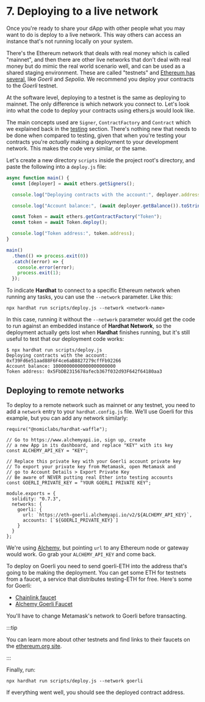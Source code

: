 # 7. Deploying to a live network

Once you're ready to share your dApp with other people what you may want to do is deploy to a live network. This way others can access an instance that's not running locally on your system.

There's the Ethereum network that deals with real money which is called "mainnet", and then there are other live networks that don't deal with real money but do mimic the real world scenario well, and can be used as a shared staging environment. These are called "testnets" and [Ethereum has several](https://ethereum.org/en/developers/docs/networks/#ethereum-testnets), like _Goerli_ and _Sepolia_. We recommend you deploy your contracts to the _Goerli_ testnet.

At the software level, deploying to a testnet is the same as deploying to mainnet. The only difference is which network you connect to. Let's look into what the code to deploy your contracts using ethers.js would look like.

The main concepts used are `Signer`, `ContractFactory` and `Contract` which we explained back in the [testing](testing-contracts.md) section. There's nothing new that needs to be done when compared to testing, given that when you're testing your contracts you're _actually_ making a deployment to your development network. This makes the code very similar, or the same.

Let's create a new directory `scripts` inside the project root's directory, and paste the following into a `deploy.js` file:

```js
async function main() {
  const [deployer] = await ethers.getSigners();

  console.log("Deploying contracts with the account:", deployer.address);

  console.log("Account balance:", (await deployer.getBalance()).toString());

  const Token = await ethers.getContractFactory("Token");
  const token = await Token.deploy();

  console.log("Token address:", token.address);
}

main()
  .then(() => process.exit(0))
  .catch((error) => {
    console.error(error);
    process.exit(1);
  });
```

To indicate **Hardhat** to connect to a specific Ethereum network when running any tasks, you can use the `--network` parameter. Like this:

```
npx hardhat run scripts/deploy.js --network <network-name>
```

In this case, running it without the `--network` parameter would get the code to run against an embedded instance of **Hardhat Network**, so the deployment actually gets lost when **Hardhat** finishes running, but it's still useful to test that our deployment code works:

```
$ npx hardhat run scripts/deploy.js
Deploying contracts with the account: 0xf39Fd6e51aad88F6F4ce6aB8827279cffFb92266
Account balance: 10000000000000000000000
Token address: 0x5FbDB2315678afecb367f032d93F642f64180aa3
```

## Deploying to remote networks

To deploy to a remote network such as mainnet or any testnet, you need to add a `network` entry to your `hardhat.config.js` file. We’ll use Goerli for this example, but you can add any network similarly:

```js{5,11,15-20}
require("@nomiclabs/hardhat-waffle");

// Go to https://www.alchemyapi.io, sign up, create
// a new App in its dashboard, and replace "KEY" with its key
const ALCHEMY_API_KEY = "KEY";

// Replace this private key with your Goerli account private key
// To export your private key from Metamask, open Metamask and
// go to Account Details > Export Private Key
// Be aware of NEVER putting real Ether into testing accounts
const GOERLI_PRIVATE_KEY = "YOUR GOERLI PRIVATE KEY";

module.exports = {
  solidity: "0.7.3",
  networks: {
    goerli: {
      url: `https://eth-goerli.alchemyapi.io/v2/${ALCHEMY_API_KEY}`,
      accounts: [`${GOERLI_PRIVATE_KEY}`]
    }
  }
};
```

We're using [Alchemy](https://www.alchemyapi.io), but pointing `url` to any Ethereum node or gateway would work. Go grab your `ALCHEMY_API_KEY` and come back.

To deploy on Goerli you need to send goerli-ETH into the address that's going to be making the deployment. You can get some ETH for testnets from a faucet, a service that distributes testing-ETH for free. Here's some for Goerli:

- [Chainlink faucet](https://faucets.chain.link/)
- [Alchemy Goerli Faucet](https://goerlifaucet.com/)

You'll have to change Metamask's network to Goerli before transacting.

:::tip

You can learn more about other testnets and find links to their faucets on the [ethereum.org site](https://ethereum.org/en/developers/docs/networks/#ethereum-testnets).

:::

Finally, run:

```
npx hardhat run scripts/deploy.js --network goerli
```

If everything went well, you should see the deployed contract address.
